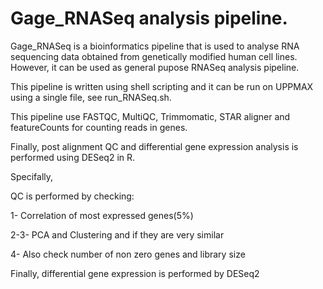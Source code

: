 # Gage_RNASeq analysis pipeline.
Gage_RNASeq  is a  bioinformatics pipeline that is used to analyse RNA sequencing data obtained from genetically modified human cell lines. However, it can be used as general pupose RNASeq analysis pipeline. 

This pipeline is written using shell scripting and it can be run on UPPMAX using a single file, see run_RNASeq.sh.

This pipeline use FASTQC, MultiQC, Trimmomatic, STAR aligner and featureCounts for counting reads in genes.

Finally, post alignment QC and differential gene expression analysis is performed using DESeq2 in R.

Specifally, 

QC is performed by checking:

1-  Correlation of most expressed genes(5%)

2-3-  PCA and Clustering and if they are very similar

4- Also check number of non zero genes and library size

Finally, differential gene expression is performed by DESeq2
